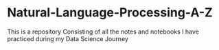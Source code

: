 # Natural-Language-Processing-A-Z
This is a repository Consisting of all the notes and notebooks I have practiced during my Data Science Journey
